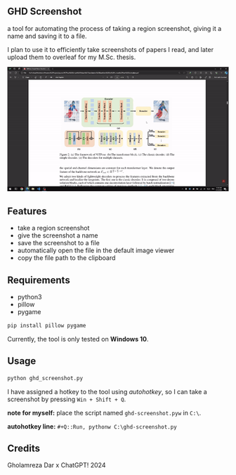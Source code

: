 ## GHD Screenshot
a tool for automating the process of taking a region screenshot, giving it a name and saving it to a file.

I plan to use it to efficiently take screenshots of papers I read, and later upload them to overleaf for my M.Sc. thesis.

![demo](demo.gif)

## Features
- take a region screenshot
- give the screenshot a name
- save the screenshot to a file
- automatically open the file in the default image viewer
- copy the file path to the clipboard

## Requirements
- python3
- pillow
- pygame
```bash
pip install pillow pygame
```

Currently, the tool is only tested on **Windows 10**.

## Usage
```bash
python ghd_screenshot.py
```

I have assigned a hotkey to the tool using *autohotkey*, so I can take a screenshot by pressing `Win + Shift + Q`.

**note for myself:** place the script named `ghd-screenshot.pyw` in `C:\`.

**autohotkey line:** 
`#+Q::Run, pythonw C:\ghd-screenshot.py`

## Credits
Gholamreza Dar x ChatGPT! 2024
